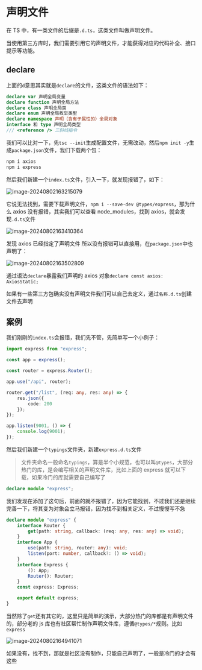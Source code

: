 # 声明文件

在 TS 中，有一类文件的后缀是`.d.ts`，这类文件叫做声明文件。

当使用第三方库时，我们需要引用它的声明文件，才能获得对应的代码补全、接口提示等功能。

## declare

上面的`d`意思其实就是`declare`的文件，这类文件的语法如下：

```ts
declare var 声明全局变量
declare function 声明全局方法
declare class 声明全局类
declare enum 声明全局枚举类型
declare namespace 声明（含有子属性的）全局对象
interface 和 type 声明全局类型
/// <reference /> 三斜线指令
```

我们可以比对一下，先`tsc --init`生成配置文件，无需改动，然后`npm init -y`生成`package.json`文件，我们下载两个包：

```sh
npm i axios
npm i express
```

然后我们新建一个`index.ts`文件，引入一下，就发现报错了，如下：

![image-20240802163215079](https://chen-1320883525.cos.ap-chengdu.myqcloud.com/img/image-20240802163215079.png)

它说无法找到，需要下载声明文件，`npm i --save-dev @types/express`，那为什么 axios 没有报错，其实我们可以查看 node_modules，找到 axios，就会发现`.d.ts`文件

![image-20240802163410364](https://chen-1320883525.cos.ap-chengdu.myqcloud.com/img/image-20240802163410364.png)

发现 axios 已经指定了声明文件 所以没有报错可以直接用，在`package.json`中也声明了：

![image-20240802163502809](https://chen-1320883525.cos.ap-chengdu.myqcloud.com/img/image-20240802163502809.png)

通过语法`declare`暴露我们声明的 axios 对象`declare const axios: AxiosStatic;`

如果有一些第三方包确实没有声明文件我们可以自己去定义，通过`名称.d.ts`创建文件去声明

## 案例

我们刚刚的`index.ts`会报错，我们先不管，先简单写一个小例子：

```ts
import express from "express";

const app = express();

const router = express.Router();

app.use("/api", router);

router.get("/list", (req: any, res: any) => {
	res.json({
		code: 200
	});
});

app.listen(9001, () => {
	console.log(9001);
});
```

然后我们新建一个`typings`文件夹，新建`express.d.ts`文件

> 文件夹命名一般命名`typings`，算是半个小规范，也可以叫`@types`，大部分热门的库，是会编写相关的声明文件库，比如上面的 express 就可以下载，如果冷门的库就需要自己编写了

```ts
declare module "express";
```

我们发现在添加了这句后，前面的就不报错了，因为它能找到，不过我们还是继续完善一下，将其变为对象会立马报错，因为找不到相关定义，不过慢慢写不急

```ts
declare module "express" {
	interface Router {
		get(path: string, callback: (req: any, res: any) => void);
	}
	interface App {
		use(path: string, router: any): void;
		listen(port: number, callback?: () => void);
	}
	interface Express {
		(): App;
		Router(): Router;
	}
	const express: Express;

	export default express;
}
```

当然除了`get`还有其它的，这里只是简单的演示，大部分热门的库都是有声明文件的，部分老的 js 库也有社区帮忙制作声明文件库，遵循`@types/*`规则。比如`express`

![image-20240802164941071](https://chen-1320883525.cos.ap-chengdu.myqcloud.com/img/image-20240802164941071.png)

如果没有，找不到，那就是社区没有制作，只能自己声明了，一般是冷门的才会有这些
